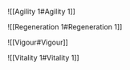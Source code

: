 ![[Agility 1#Agility 1]]

![[Regeneration 1#Regeneration 1]]

![[Vigour#Vigour]]

![[Vitality 1#Vitality 1]]